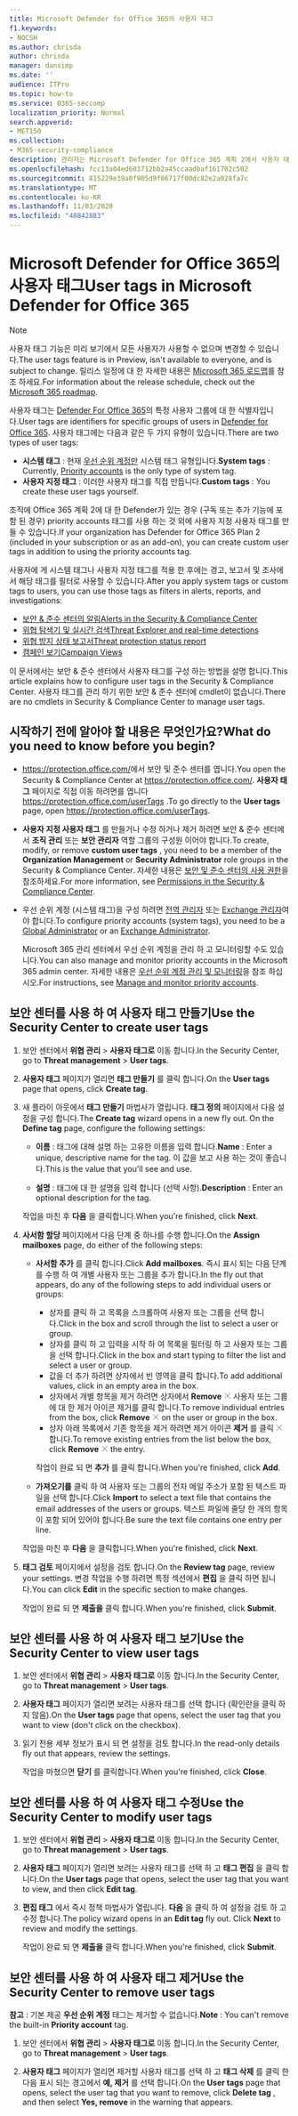 ```yaml
---
title: Microsoft Defender for Office 365의 사용자 태그
f1.keywords:
- NOCSH
ms.author: chrisda
author: chrisda
manager: dansimp
ms.date: ''
audience: ITPro
ms.topic: how-to
ms.service: O365-seccomp
localization_priority: Normal
search.appverid:
- MET150
ms.collection:
- M365-security-compliance
description: 관리자는 Microsoft Defender for Office 365 계획 2에서 사용자 태그를 사용 하 여 특정 사용자 그룹을 식별 하는 방법을 확인할 수 있습니다. 태그 필터링은 태그가 지정 된 사용자를 빠르게 식별 하기 위해 Microsoft Defender for Office 365의 경고, 보고서 및 조사를 통해 제공 됩니다.
ms.openlocfilehash: fcc13a04ed603712bb2a45ccaadbaf161702c502
ms.sourcegitcommit: 815229e39a0f905d9f06717f00dc82e2a028fa7c
ms.translationtype: MT
ms.contentlocale: ko-KR
ms.lasthandoff: 11/03/2020
ms.locfileid: "48842883"
---
```

# <a name="user-tags-in-microsoft-defender-for-office-365"></a><span data-ttu-id="130f4-104">Microsoft Defender for Office 365의 사용자 태그</span><span class="sxs-lookup"><span data-stu-id="130f4-104">User tags in Microsoft Defender for Office 365</span></span>

> [!NOTE]
> <span data-ttu-id="130f4-105">사용자 태그 기능은 미리 보기에서 모든 사용자가 사용할 수 없으며 변경할 수 있습니다.</span><span class="sxs-lookup"><span data-stu-id="130f4-105">The user tags feature is in Preview, isn't available to everyone, and is subject to change.</span></span> <span data-ttu-id="130f4-106">릴리스 일정에 대 한 자세한 내용은 [Microsoft 365 로드맵](https://www.microsoft.com/microsoft-365/roadmap)를 참조 하세요.</span><span class="sxs-lookup"><span data-stu-id="130f4-106">For information about the release schedule, check out the [Microsoft 365 roadmap](https://www.microsoft.com/microsoft-365/roadmap).</span></span>

<span data-ttu-id="130f4-107">사용자 태그는 [Defender For Office 365](office-365-atp.md)의 특정 사용자 그룹에 대 한 식별자입니다.</span><span class="sxs-lookup"><span data-stu-id="130f4-107">User tags are identifiers for specific groups of users in [Defender for Office 365](office-365-atp.md).</span></span> <span data-ttu-id="130f4-108">사용자 태그에는 다음과 같은 두 가지 유형이 있습니다.</span><span class="sxs-lookup"><span data-stu-id="130f4-108">There are two types of user tags:</span></span>

- <span data-ttu-id="130f4-109">**시스템 태그** : 현재 [우선 순위 계정만](https://docs.microsoft.com/microsoft-365/admin/setup/priority-accounts) 시스템 태그 유형입니다.</span><span class="sxs-lookup"><span data-stu-id="130f4-109">**System tags** : Currently, [Priority accounts](https://docs.microsoft.com/microsoft-365/admin/setup/priority-accounts) is the only type of system tag.</span></span>
- <span data-ttu-id="130f4-110">**사용자 지정 태그** : 이러한 사용자 태그를 직접 만듭니다.</span><span class="sxs-lookup"><span data-stu-id="130f4-110">**Custom tags** : You create these user tags yourself.</span></span>

<span data-ttu-id="130f4-111">조직에 Office 365 계획 2에 대 한 Defender가 있는 경우 (구독 또는 추가 기능에 포함 된 경우) priority accounts 태그를 사용 하는 것 외에 사용자 지정 사용자 태그를 만들 수 있습니다.</span><span class="sxs-lookup"><span data-stu-id="130f4-111">If your organization has Defender for Office 365 Plan 2 (included in your subscription or as an add-on), you can create custom user tags in addition to using the priority accounts tag.</span></span>

<span data-ttu-id="130f4-112">사용자에 게 시스템 태그나 사용자 지정 태그를 적용 한 후에는 경고, 보고서 및 조사에서 해당 태그를 필터로 사용할 수 있습니다.</span><span class="sxs-lookup"><span data-stu-id="130f4-112">After you apply system tags or custom tags to users, you can use those tags as filters in alerts, reports, and investigations:</span></span>

- [<span data-ttu-id="130f4-113">보안 & 준수 센터의 알림</span><span class="sxs-lookup"><span data-stu-id="130f4-113">Alerts in the Security & Compliance Center</span></span>](alerts.md)
- [<span data-ttu-id="130f4-114">위협 탐색기 및 실시간 검색</span><span class="sxs-lookup"><span data-stu-id="130f4-114">Threat Explorer and real-time detections</span></span>](threat-explorer.md)
- [<span data-ttu-id="130f4-115">위협 방지 상태 보고서</span><span class="sxs-lookup"><span data-stu-id="130f4-115">Threat protection status report</span></span>](view-email-security-reports.md#threat-protection-status-report)
- [<span data-ttu-id="130f4-116">캠페인 보기</span><span class="sxs-lookup"><span data-stu-id="130f4-116">Campaign Views</span></span>](campaigns.md)

<span data-ttu-id="130f4-117">이 문서에서는 보안 & 준수 센터에서 사용자 태그를 구성 하는 방법을 설명 합니다.</span><span class="sxs-lookup"><span data-stu-id="130f4-117">This article explains how to configure user tags in the Security & Compliance Center.</span></span> <span data-ttu-id="130f4-118">사용자 태그를 관리 하기 위한 보안 & 준수 센터에 cmdlet이 없습니다.</span><span class="sxs-lookup"><span data-stu-id="130f4-118">There are no cmdlets in Security & Compliance Center to manage user tags.</span></span>

## <a name="what-do-you-need-to-know-before-you-begin"></a><span data-ttu-id="130f4-119">시작하기 전에 알아야 할 내용은 무엇인가요?</span><span class="sxs-lookup"><span data-stu-id="130f4-119">What do you need to know before you begin?</span></span>

- <span data-ttu-id="130f4-120"><https://protection.office.com/>에서 보안 및 준수 센터를 엽니다.</span><span class="sxs-lookup"><span data-stu-id="130f4-120">You open the Security & Compliance Center at <https://protection.office.com/>.</span></span> <span data-ttu-id="130f4-121">**사용자 태그** 페이지로 직접 이동 하려면를 엽니다 <https://protection.office.com/userTags> .</span><span class="sxs-lookup"><span data-stu-id="130f4-121">To go directly to the **User tags** page, open <https://protection.office.com/userTags>.</span></span>

- <span data-ttu-id="130f4-122">**사용자 지정 사용자 태그** 를 만들거나 수정 하거나 제거 하려면 보안 & 준수 센터에서 **조직 관리** 또는 **보안 관리자** 역할 그룹의 구성원 이어야 합니다.</span><span class="sxs-lookup"><span data-stu-id="130f4-122">To create, modify, or remove **custom user tags** , you need to be a member of the **Organization Management** or **Security Administrator** role groups in the Security & Compliance Center.</span></span> <span data-ttu-id="130f4-123">자세한 내용은 [보안 및 준수 센터의 사용 권한](permissions-in-the-security-and-compliance-center.md)을 참조하세요.</span><span class="sxs-lookup"><span data-stu-id="130f4-123">For more information, see [Permissions in the Security & Compliance Center](permissions-in-the-security-and-compliance-center.md).</span></span>

- <span data-ttu-id="130f4-124">우선 순위 계정 (시스템 태그)을 구성 하려면 [전역 관리자](https://docs.microsoft.com/azure/active-directory/users-groups-roles/directory-assign-admin-roles#global-administrator--company-administrator) 또는 [Exchange 관리자](https://docs.microsoft.com/azure/active-directory/users-groups-roles/directory-assign-admin-roles#exchange-administrator)여야 합니다.</span><span class="sxs-lookup"><span data-stu-id="130f4-124">To configure priority accounts (system tags), you need to be a [Global Administrator](https://docs.microsoft.com/azure/active-directory/users-groups-roles/directory-assign-admin-roles#global-administrator--company-administrator) or an [Exchange Administrator](https://docs.microsoft.com/azure/active-directory/users-groups-roles/directory-assign-admin-roles#exchange-administrator).</span></span>

  <span data-ttu-id="130f4-125">Microsoft 365 관리 센터에서 우선 순위 계정을 관리 하 고 모니터링할 수도 있습니다.</span><span class="sxs-lookup"><span data-stu-id="130f4-125">You can also manage and monitor priority accounts in the Microsoft 365 admin center.</span></span> <span data-ttu-id="130f4-126">자세한 내용은 [우선 순위 계정 관리 및 모니터링](https://docs.microsoft.com/microsoft-365/admin/setup/priority-accounts)을 참조 하십시오.</span><span class="sxs-lookup"><span data-stu-id="130f4-126">For instructions, see [Manage and monitor priority accounts](https://docs.microsoft.com/microsoft-365/admin/setup/priority-accounts).</span></span>

## <a name="use-the-security-center-to-create-user-tags"></a><span data-ttu-id="130f4-127">보안 센터를 사용 하 여 사용자 태그 만들기</span><span class="sxs-lookup"><span data-stu-id="130f4-127">Use the Security Center to create user tags</span></span>

1. <span data-ttu-id="130f4-128">보안 센터에서 **위협 관리** \> **사용자 태그로** 이동 합니다.</span><span class="sxs-lookup"><span data-stu-id="130f4-128">In the Security Center, go to **Threat management** \> **User tags**.</span></span>

2. <span data-ttu-id="130f4-129">**사용자 태그** 페이지가 열리면 **태그 만들기** 를 클릭 합니다.</span><span class="sxs-lookup"><span data-stu-id="130f4-129">On the **User tags** page that opens, click **Create tag**.</span></span>

3. <span data-ttu-id="130f4-130">새 플라이 아웃에서 **태그 만들기** 마법사가 열립니다. **태그 정의** 페이지에서 다음 설정을 구성 합니다.</span><span class="sxs-lookup"><span data-stu-id="130f4-130">The **Create tag** wizard opens in a new fly out. On the **Define tag** page, configure the following settings:</span></span>

   - <span data-ttu-id="130f4-131">**이름** : 태그에 대해 설명 하는 고유한 이름을 입력 합니다.</span><span class="sxs-lookup"><span data-stu-id="130f4-131">**Name** : Enter a unique, descriptive name for the tag.</span></span> <span data-ttu-id="130f4-132">이 값을 보고 사용 하는 것이 좋습니다.</span><span class="sxs-lookup"><span data-stu-id="130f4-132">This is the value that you'll see and use.</span></span>

   - <span data-ttu-id="130f4-133">**설명** : 태그에 대 한 설명을 입력 합니다 (선택 사항).</span><span class="sxs-lookup"><span data-stu-id="130f4-133">**Description** : Enter an optional description for the tag.</span></span>

   <span data-ttu-id="130f4-134">작업을 마친 후 **다음** 을 클릭합니다.</span><span class="sxs-lookup"><span data-stu-id="130f4-134">When you're finished, click **Next**.</span></span>

4. <span data-ttu-id="130f4-135">**사서함 할당** 페이지에서 다음 단계 중 하나를 수행 합니다.</span><span class="sxs-lookup"><span data-stu-id="130f4-135">On the **Assign mailboxes** page, do either of the following steps:</span></span>

   - <span data-ttu-id="130f4-136">**사서함 추가** 를 클릭 합니다.</span><span class="sxs-lookup"><span data-stu-id="130f4-136">Click **Add mailboxes**.</span></span> <span data-ttu-id="130f4-137">즉시 표시 되는 다음 단계를 수행 하 여 개별 사용자 또는 그룹을 추가 합니다.</span><span class="sxs-lookup"><span data-stu-id="130f4-137">In the fly out that appears, do any of the following steps to add individual users or groups:</span></span>

     - <span data-ttu-id="130f4-138">상자를 클릭 하 고 목록을 스크롤하여 사용자 또는 그룹을 선택 합니다.</span><span class="sxs-lookup"><span data-stu-id="130f4-138">Click in the box and scroll through the list to select a user or group.</span></span>
     - <span data-ttu-id="130f4-139">상자를 클릭 하 고 입력을 시작 하 여 목록을 필터링 하 고 사용자 또는 그룹을 선택 합니다.</span><span class="sxs-lookup"><span data-stu-id="130f4-139">Click in the box and start typing to filter the list and select a user or group.</span></span>
     - <span data-ttu-id="130f4-140">값을 더 추가 하려면 상자에서 빈 영역을 클릭 합니다.</span><span class="sxs-lookup"><span data-stu-id="130f4-140">To add additional values, click in an empty area in the box.</span></span>
     - <span data-ttu-id="130f4-141">상자에서 개별 항목을 제거 하려면 상자에서 **Remove** ![ ](../../media/scc-remove-icon.png) 사용자 또는 그룹에 대 한 제거 아이콘 제거를 클릭 합니다.</span><span class="sxs-lookup"><span data-stu-id="130f4-141">To remove individual entries from the box, click **Remove** ![Remove icon](../../media/scc-remove-icon.png) on the user or group in the box.</span></span>
     - <span data-ttu-id="130f4-142">상자 아래 목록에서 기존 항목을 제거 하려면 제거 아이콘 **제거** 를 클릭 ![ ](../../media/scc-remove-icon.png) 합니다.</span><span class="sxs-lookup"><span data-stu-id="130f4-142">To remove existing entries from the list below the box, click **Remove** ![Remove icon](../../media/scc-remove-icon.png) the entry.</span></span>

     <span data-ttu-id="130f4-143">작업이 완료 되 면 **추가** 를 클릭 합니다.</span><span class="sxs-lookup"><span data-stu-id="130f4-143">When you're finished, click **Add**.</span></span>

   - <span data-ttu-id="130f4-144">**가져오기를** 클릭 하 여 사용자 또는 그룹의 전자 메일 주소가 포함 된 텍스트 파일을 선택 합니다.</span><span class="sxs-lookup"><span data-stu-id="130f4-144">Click **Import** to select a text file that contains the email addresses of the users or groups.</span></span> <span data-ttu-id="130f4-145">텍스트 파일에 줄당 한 개의 항목이 포함 되어 있어야 합니다.</span><span class="sxs-lookup"><span data-stu-id="130f4-145">Be sure the text file contains one entry per line.</span></span>

   <span data-ttu-id="130f4-146">작업을 마친 후 **다음** 을 클릭합니다.</span><span class="sxs-lookup"><span data-stu-id="130f4-146">When you're finished, click **Next**.</span></span>

5. <span data-ttu-id="130f4-147">**태그 검토** 페이지에서 설정을 검토 합니다.</span><span class="sxs-lookup"><span data-stu-id="130f4-147">On the **Review tag** page, review your settings.</span></span> <span data-ttu-id="130f4-148">변경 작업을 수행 하려면 특정 섹션에서 **편집** 을 클릭 하면 됩니다.</span><span class="sxs-lookup"><span data-stu-id="130f4-148">You can click **Edit** in the specific section to make changes.</span></span>

   <span data-ttu-id="130f4-149">작업이 완료 되 면 **제출을** 클릭 합니다.</span><span class="sxs-lookup"><span data-stu-id="130f4-149">When you're finished, click **Submit**.</span></span>

## <a name="use-the-security-center-to-view-user-tags"></a><span data-ttu-id="130f4-150">보안 센터를 사용 하 여 사용자 태그 보기</span><span class="sxs-lookup"><span data-stu-id="130f4-150">Use the Security Center to view user tags</span></span>

1. <span data-ttu-id="130f4-151">보안 센터에서 **위협 관리** \> **사용자 태그로** 이동 합니다.</span><span class="sxs-lookup"><span data-stu-id="130f4-151">In the Security Center, go to **Threat management** \> **User tags**.</span></span>

2. <span data-ttu-id="130f4-152">**사용자 태그** 페이지가 열리면 보려는 사용자 태그를 선택 합니다 (확인란을 클릭 하지 않음).</span><span class="sxs-lookup"><span data-stu-id="130f4-152">On the **User tags** page that opens, select the user tag that you want to view (don't click on the checkbox).</span></span>

3. <span data-ttu-id="130f4-153">읽기 전용 세부 정보가 표시 되 면 설정을 검토 합니다.</span><span class="sxs-lookup"><span data-stu-id="130f4-153">In the read-only details fly out that appears, review the settings.</span></span>

   <span data-ttu-id="130f4-154">작업을 마쳤으면 **닫기** 를 클릭합니다.</span><span class="sxs-lookup"><span data-stu-id="130f4-154">When you're finished, click **Close**.</span></span>

## <a name="use-the-security-center-to-modify-user-tags"></a><span data-ttu-id="130f4-155">보안 센터를 사용 하 여 사용자 태그 수정</span><span class="sxs-lookup"><span data-stu-id="130f4-155">Use the Security Center to modify user tags</span></span>

1. <span data-ttu-id="130f4-156">보안 센터에서 **위협 관리** \> **사용자 태그로** 이동 합니다.</span><span class="sxs-lookup"><span data-stu-id="130f4-156">In the Security Center, go to **Threat management** \> **User tags**.</span></span>

2. <span data-ttu-id="130f4-157">**사용자 태그** 페이지가 열리면 보려는 사용자 태그를 선택 하 고 **태그 편집** 을 클릭 합니다.</span><span class="sxs-lookup"><span data-stu-id="130f4-157">On the **User tags** page that opens, select the user tag that you want to view, and then click **Edit tag**.</span></span>

3. <span data-ttu-id="130f4-158">**편집 태그** 에서 즉시 정책 마법사가 열립니다. **다음** 을 클릭 하 여 설정을 검토 하 고 수정 합니다.</span><span class="sxs-lookup"><span data-stu-id="130f4-158">The policy wizard opens in an **Edit tag** fly out. Click **Next** to review and modify the settings.</span></span>

   <span data-ttu-id="130f4-159">작업이 완료 되 면 **제출을** 클릭 합니다.</span><span class="sxs-lookup"><span data-stu-id="130f4-159">When you're finished, click **Submit**.</span></span>

## <a name="use-the-security-center-to-remove-user-tags"></a><span data-ttu-id="130f4-160">보안 센터를 사용 하 여 사용자 태그 제거</span><span class="sxs-lookup"><span data-stu-id="130f4-160">Use the Security Center to remove user tags</span></span>

<span data-ttu-id="130f4-161">**참고** : 기본 제공 **우선 순위 계정** 태그는 제거할 수 없습니다.</span><span class="sxs-lookup"><span data-stu-id="130f4-161">**Note** : You can't remove the built-in **Priority account** tag.</span></span>

1. <span data-ttu-id="130f4-162">보안 센터에서 **위협 관리** \> **사용자 태그로** 이동 합니다.</span><span class="sxs-lookup"><span data-stu-id="130f4-162">In the Security Center, go to **Threat management** \> **User tags**.</span></span>

2. <span data-ttu-id="130f4-163">**사용자 태그** 페이지가 열리면 제거할 사용자 태그를 선택 하 고 **태그 삭제** 를 클릭 한 다음 표시 되는 경고에서 **예, 제거** 를 선택 합니다.</span><span class="sxs-lookup"><span data-stu-id="130f4-163">On the **User tags** page that opens, select the user tag that you want to remove, click **Delete tag** , and then select **Yes, remove** in the warning that appears.</span></span>

